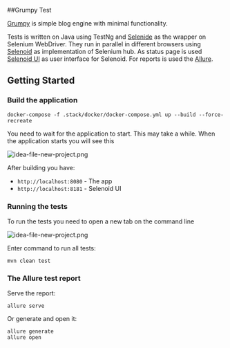 ##Grumpy Test

[Grumpy](https://github.com/tonsky/grumpy) is simple blog engine with minimal functionality.

Tests is written on Java using TestNg and [Selenide](https://github.com/codeborne/selenide) as the wrapper on Selenium WebDriver.
They run in parallel in different browsers using [Selenoid](https://github.com/aerokube/selenoid) as implementation of Selenium hub.
As status page is used [Selenoid UI](https://github.com/aerokube/selenoid-ui) as user interface for Selenoid.
For reports is used the [Allure](https://github.com/allure-framework/allure2).

## Getting Started
### Build the application
```
docker-compose -f .stack/docker/docker-compose.yml up --build --force-recreate
```
You need to wait for the application to start. This may take a while. When the application starts you will see this

![idea-file-new-project.png](https://i.imgur.com/dEcSq0X.png)

After building you have:
* `http://localhost:8080` - The app
* `http://localhost:8181` - Selenoid UI

### Running the tests
To run the tests you need to open a new tab on the command line

![idea-file-new-project.png](https://i.imgur.com/ravbozt.png)

Enter command to run all tests:
```
mvn clean test
```

### The Allure test report
Serve the report:
```
allure serve
```
Or generate and open it:
```
allure generate
allure open
```
